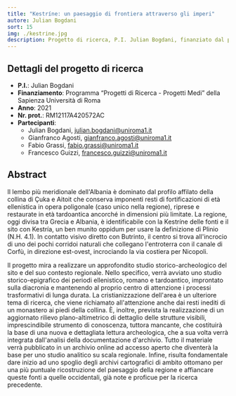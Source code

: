 ```yaml
---
title: "Kestríne: un paesaggio di frontiera attraverso gli imperi"
autore: Julian Bogdani
sort: 15
img: ./kestrine.jpg
description: Progetto di ricerca, P.I. Julian Bogdani, finanziato dal programma “Progetti di Ricerca - Progetti Medi” della Sapienza Università di Roma, anno 2021, prot. RM12117A420572AC
---
```



## Dettagli del progetto di ricerca

- **P.I.**: Julian Bogdani
- **Finanziamento**: Programma “Progetti di Ricerca - Progetti Medi” della Sapienza Università di Roma
- **Anno**: 2021
- **Nr. prot.**: RM12117A420572AC
- **Partecipanti**:
  - Julian Bogdani, [julian.bogdani@uniroma1.it](mailto:julian.bogdani@uniroma1.it)
  - Gianfranco Agosti, [gianfranco.agosti@uniroma1.it](mailto:gianfranco.agosti@uniroma1.it)
  - Fabio Grassi, [fabio.grassi@uniroma1.it](mailto:fabio.grassi@uniroma1.it)
  - Francesco Guizzi, [francesco.guizzi@uniroma1.it](mailto:francesco.guizzi@uniroma1.it)
## Abstract

Il lembo più meridionale dell'Albania è dominato dal profilo affilato della collina di Çuka e Aitoit che conserva imponenti resti di fortificazioni di età ellenistica in opera poligonale (caso unico nella regione), riprese e restaurate in età tardoantica ancorché in dimensioni più limitate. La regione, oggi divisa tra Grecia e Albania, è identificabile con la Kestríne delle fonti e il sito con Kestría, un ben munito oppidum per usare la definizione di Plinio (N.H. 4.1). In contatto visivo diretto con Butrinto, il centro si trova all'incrocio di uno dei pochi corridoi naturali che collegano l'entroterra con il canale di Corfù, in direzione est-ovest, incrociando la via costiera per Nicopoli.

Il progetto mira a realizzare un approfondito studio storico-archeologico del sito e del suo contesto regionale. Nello specifico, verrà avviato uno studio storico-epigrafico dei periodi ellenistico, romano e tardoantico, improntato sulla diacronia e mantenendo al proprio centro di attenzione i processi trasformativi di lunga durata. La cristianizzazione dell'area è un ulteriore tema di ricerca, che viene richiamato all'attenzione anche dai resti inediti di un monastero ai piedi della collina.  È, inoltre, prevista la realizzazione di un aggiornato rilievo plano-altimetrico di dettaglio delle strutture visibili, imprescindibile strumento di conoscenza, tuttora mancante, che costituirà la base di una nuova e dettagliata lettura archeologica, che a sua volta verrà integrata dall'analisi della documentazione d'archivio. Tutto il materiale verrà pubblicato in un archivio online ad accesso aperto che diventerà la base per uno studio analitico su scala regionale. Infine, risulta fondamentale dare inizio ad uno spoglio degli archivi cartografici di ambito ottomano per una più puntuale ricostruzione del paesaggio della regione e affiancare queste fonti a quelle occidentali, già note e proficue per la ricerca precedente.